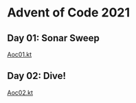 # Advent of Code 2021

## Day 01: Sonar Sweep

[Aoc01.kt](src/main/kotlin/day01/Aoc01.kt)

## Day 02: Dive!

[Aoc02.kt](src/main/kotlin/day02/Aoc02.kt)